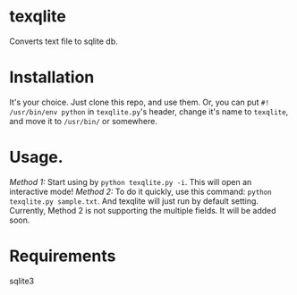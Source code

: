 # texqlite
Converts text file to sqlite db.

# Installation
It's your choice. Just clone this repo, and use them. 
Or, you can put `#! /usr/bin/env python` in `texqlite.py`'s header, change it's name to `texqlite`, 
and move it to `/usr/bin/` or somewhere.

# Usage.
*Method 1:* Start using by `python texqlite.py -i`. This will open an interactive mode!
*Method 2:* To do it quickly, use this command: `python texqlite.py sample.txt`. And texqlite will just run by default setting.
Currently, Method 2 is not supporting the multiple fields. It will be added soon.

# Requirements
sqlite3

